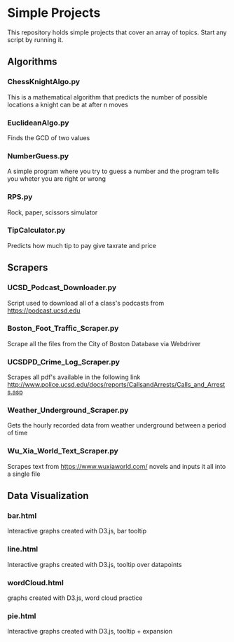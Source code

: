 # Simple Projects
This repository holds simple projects that cover an array of topics. Start any script by running it.

## Algorithms
### ChessKnightAlgo.py
This is a mathematical algorithm that predicts the number of possible locations a knight can be at after n moves
### EuclideanAlgo.py
Finds the GCD of two values
### NumberGuess.py
A simple program where you try to guess a number and the program tells you wheter you are right or wrong
### RPS.py
Rock, paper, scissors simulator
### TipCalculator.py
Predicts how much tip to pay give taxrate and price

## Scrapers
### UCSD_Podcast_Downloader.py
Script used to download all of a class's podcasts from https://podcast.ucsd.edu 
### Boston_Foot_Traffic_Scraper.py
Scrape all the files from the City of Boston Database via Webdriver 
### UCSDPD_Crime_Log_Scraper.py
Scrapes all pdf's available in the following link http://www.police.ucsd.edu/docs/reports/CallsandArrests/Calls_and_Arrests.asp
### Weather_Underground_Scraper.py
Gets the hourly recorded data from weather underground between a period of time
### Wu_Xia_World_Text_Scraper.py
Scrapes text from https://www.wuxiaworld.com/ novels and inputs it all into a single file

## Data Visualization
### bar.html
Interactive graphs created with D3.js, bar tooltip
### line.html
Interactive graphs created with D3.js, tooltip over datapoints
### wordCloud.html
graphs created with D3.js, word cloud practice
### pie.html
Interactive graphs created with D3.js, tooltip + expansion
